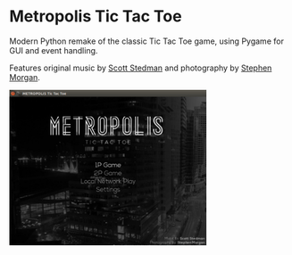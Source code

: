 Metropolis Tic Tac Toe
====================

Modern Python remake of the classic Tic Tac Toe game, using Pygame for GUI and event handling.


Features original music by [Scott Stedman](http://www.scottstedman.com/category/music/releases/) and photography by [Stephen Morgan](https://instagram.com/discoveryphotos/).


<img src="https://raw.githubusercontent.com/mondayrain/metropolis-tictactoe/master/metropolis_tictactoe/images/screenshot.jpg" width="70%" height="70%" >

